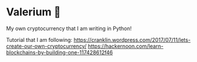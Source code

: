 # Valerium :milky_way:
My own cryptocurrency that I am writing in Python!

Tutorial that I am following: https://cranklin.wordpress.com/2017/07/11/lets-create-our-own-cryptocurrency/
https://hackernoon.com/learn-blockchains-by-building-one-117428612f46
